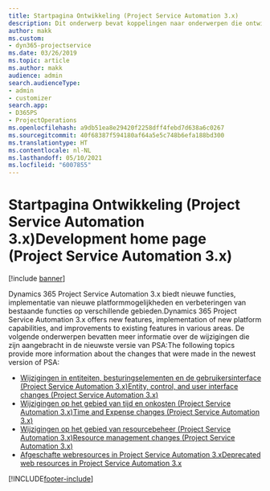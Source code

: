 ```yaml
---
title: Startpagina Ontwikkeling (Project Service Automation 3.x)
description: Dit onderwerp bevat koppelingen naar onderwerpen die ontwikkelingsinformatie bieden voor Dynamics 365 Project Service Automation (PSA) versie 3.x.
author: makk
ms.custom:
- dyn365-projectservice
ms.date: 03/26/2019
ms.topic: article
ms.author: makk
audience: admin
search.audienceType:
- admin
- customizer
search.app:
- D365PS
- ProjectOperations
ms.openlocfilehash: a9db51ea8e29420f2258dff4febd7d638a6c0267
ms.sourcegitcommit: 40f68387f594180af64a5e5c748b6efa188bd300
ms.translationtype: HT
ms.contentlocale: nl-NL
ms.lasthandoff: 05/10/2021
ms.locfileid: "6007855"
---
```

# <a name="development-home-page-project-service-automation-3x"></a><span data-ttu-id="ff4e3-103">Startpagina Ontwikkeling (Project Service Automation 3.x)</span><span class="sxs-lookup"><span data-stu-id="ff4e3-103">Development home page (Project Service Automation 3.x)</span></span>

[!include [banner](../../includes/psa-now-project-operations.md)]

<span data-ttu-id="ff4e3-104">Dynamics 365 Project Service Automation 3.x biedt nieuwe functies, implementatie van nieuwe platformmogelijkheden en verbeteringen van bestaande functies op verschillende gebieden.</span><span class="sxs-lookup"><span data-stu-id="ff4e3-104">Dynamics 365 Project Service Automation 3.x offers new features, implementation of new platform capabilities, and improvements to existing features in various areas.</span></span> <span data-ttu-id="ff4e3-105">De volgende onderwerpen bevatten meer informatie over de wijzigingen die zijn aangebracht in de nieuwste versie van PSA:</span><span class="sxs-lookup"><span data-stu-id="ff4e3-105">The following topics provide more information about the changes that were made in the newest version of PSA:</span></span>

- [<span data-ttu-id="ff4e3-106">Wijzigingen in entiteiten, besturingselementen en de gebruikersinterface (Project Service Automation 3.x)</span><span class="sxs-lookup"><span data-stu-id="ff4e3-106">Entity, control, and user interface changes (Project Service Automation 3.x)</span></span>](../developer-guides/entity-changes-v3.x.md)
- [<span data-ttu-id="ff4e3-107">Wijzigingen op het gebied van tijd en onkosten (Project Service Automation 3.x)</span><span class="sxs-lookup"><span data-stu-id="ff4e3-107">Time and Expense changes (Project Service Automation 3.x)</span></span>](../developer-guides/time-expense-changes-v3.x.md)
- [<span data-ttu-id="ff4e3-108">Wijzigingen op het gebied van resourcebeheer (Project Service Automation 3.x)</span><span class="sxs-lookup"><span data-stu-id="ff4e3-108">Resource management changes (Project Service Automation 3.x)</span></span>](../developer-guides/resource-management-changes-v3.x.md)
- [<span data-ttu-id="ff4e3-109">Afgeschafte webresources in Project Service Automation 3.x</span><span class="sxs-lookup"><span data-stu-id="ff4e3-109">Deprecated web resources in Project Service Automation 3.x</span></span>](../developer-guides/web-resources-deprecated-v3.x.md)


[!INCLUDE[footer-include](../../includes/footer-banner.md)]